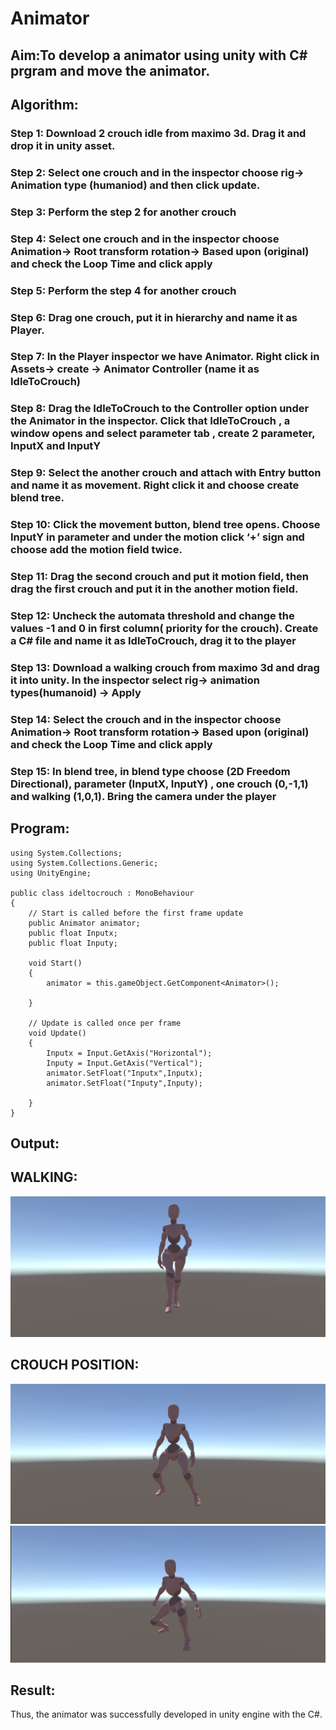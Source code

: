 # Animator

## Aim:To develop a animator using unity with C# prgram and move the animator.


## Algorithm:
### Step 1: Download 2 crouch idle from maximo 3d. Drag it and drop it in unity asset.
### Step 2: Select one crouch and in the inspector choose rig-> Animation type (humaniod) and then click update.
### Step 3: Perform the step 2 for another crouch
### Step 4: Select one crouch and in the inspector choose Animation-> Root transform rotation-> Based upon (original)  and check the Loop Time and click apply
### Step 5: Perform the step 4 for another crouch
### Step 6: Drag one crouch, put it in hierarchy and name it as Player.
### Step 7: In the Player inspector we have Animator. Right click in Assets-> create -> Animator Controller (name it as IdleToCrouch)
### Step 8: Drag the IdleToCrouch to the Controller option under the Animator in the inspector. Click that IdleToCrouch , a window opens and select parameter tab , create 2 parameter, InputX and InputY
### Step 9: Select the another crouch and attach with Entry button and name it as movement. Right click it and choose create blend tree.
### Step 10: Click the movement button, blend tree opens. Choose InputY in parameter and under the motion click ‘+’ sign and choose add the motion field twice.
### Step 11: Drag the second crouch and put it motion field, then drag the first crouch and put it in the another motion field.
### Step 12: Uncheck the automata threshold and change the values -1 and 0 in first column( priority for the crouch). Create a C# file and name it as IdleToCrouch, drag it to the player
### Step 13: Download a walking crouch from maximo 3d and drag it into unity. In the inspector select rig-> animation types(humanoid) -> Apply
### Step 14: Select the crouch and in the inspector choose Animation-> Root transform rotation-> Based upon (original)  and check the Loop Time and click apply
### Step 15: In blend tree, in blend type choose (2D Freedom Directional), parameter (InputX, InputY) , one crouch (0,-1,1) and walking (1,0,1). Bring the camera under the player 

## Program:
```
using System.Collections;
using System.Collections.Generic;
using UnityEngine;

public class ideltocrouch : MonoBehaviour
{
    // Start is called before the first frame update
    public Animator animator;
    public float Inputx;
    public float Inputy;

    void Start()
    {
        animator = this.gameObject.GetComponent<Animator>();

    }

    // Update is called once per frame
    void Update()
    {
        Inputx = Input.GetAxis("Horizontal");
        Inputy = Input.GetAxis("Vertical");
        animator.SetFloat("Inputx",Inputx);
        animator.SetFloat("Inputy",Inputy);

    }
}
```



## Output:
## WALKING:
![output](image4.png)
## CROUCH POSITION:
![output](image3.png)
![output](image2.png)

## Result:
Thus, the animator was successfully developed in unity engine with the C#.
